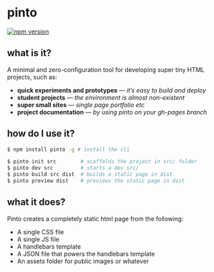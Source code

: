 # pinto

[![npm version](https://badge.fury.io/js/pinto.svg)](https://badge.fury.io/js/pinto)

## what is it?

A minimal and zero-configuration tool for developing super tiny HTML projects, such as:

* **quick experiments and prototypes** _— it’s easy to build and deploy_
* **student projects** _— the environment is almost non-existent_
* **super small sites** _— single page portfolio etc_
* **project documentation** _— by using pinto on your gh-pages branch_

## how do I use it?

```bash
$ npm install pinto -g # install the cli
```

```bash
$ pinto init src        # scaffolds the project in src/ folder
$ pinto dev src         # starts a dev src/
$ pinto build src dist  # builds a static page in dist
$ pinto preview dist    # previews the static page in dist
```

## what it does?

Pinto creates a completely static html page from the following:

* A single CSS file
* A single JS file
* A handlebars template
* A JSON file that powers the handlebars template
* An assets folder for public images or whatever
